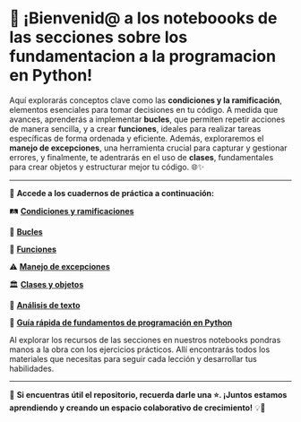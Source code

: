 # 🚀 ¡Bienvenid@ a los noteboooks de las secciones sobre los fundamentacion a la programacion en Python!

Aquí explorarás conceptos clave como las **condiciones y la ramificación**, elementos esenciales para tomar decisiones en tu código. A medida que avances, aprenderás a implementar **bucles**, que permiten repetir acciones de manera sencilla, y a crear **funciones**, ideales para realizar tareas específicas de forma ordenada y eficiente. Además, exploraremos el **manejo de excepciones**, una herramienta crucial para capturar y gestionar errores, y finalmente, te adentrarás en el uso de **clases**, fundamentales para crear objetos y estructurar mejor tu código. 🌐✨

---

🔗 **Accede a los cuadernos de práctica a continuación:**

🛤️ **[Condiciones y ramificaciones](https://colab.research.google.com/drive/1ujEbjuWJyQJ97pp2zJUljQjOYPqjtLok?usp=sharing)**

🔄 **[Bucles](https://colab.research.google.com/drive/1NvjrRmykSxqG79QlNk08oackscrCoJe4?usp=sharing)**

🔧 **[Funciones](https://colab.research.google.com/drive/1Z92_JmvdIJpcllEI2ta-yCuDbSwFr0e-?usp=sharing)**

⚠️ **[Manejo de excepciones](https://colab.research.google.com/drive/1fQFvQDKtKwbmBapneaTr-CLHhA7J9mHT?usp=sharing)**

🏛️ **[Clases y objetos](https://colab.research.google.com/drive/1sGc71TLPRO4qgmxxJSvoA7aDGaF8Qh5F?usp=sharing)**

📝 **[Análisis de texto](#)**

🚀 **[Guía rápida de fundamentos de programación en Python](#)**

  
Al explorar los recursos de las secciones en nuestros notebooks pondras manos a la obra con los ejercicios prácticos. Allí encontrarás todos los materiales que necesitas para seguir cada lección y desarrollar tus habilidades. 

---

🌟 **Si encuentras útil el repositorio, recuerda darle una ⭐. ¡Juntos estamos aprendiendo y creando un espacio colaborativo de crecimiento!** 💡🤝
